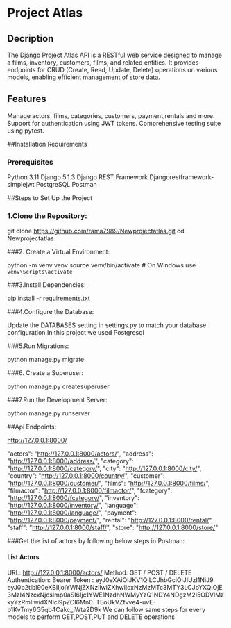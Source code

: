 # Project Atlas

## Decription

The Django Project Atlas API is a RESTful web service designed to manage a films, inventory, customers, films, and related entities. 
It provides endpoints for CRUD (Create, Read, Update, Delete) operations on various models, enabling efficient management of store data.

## Features

Manage actors, films, categories, customers, payment,rentals and more.
Support for authentication using JWT tokens.
Comprehensive testing suite using pytest.

##Installation Requirements

### Prerequisites
Python 3.11 
Django 5.1.3 
Django REST Framework
Djangorestframework-simplejwt
PostgreSQL
Postman

##Steps to Set Up the Project
### 1.Clone the Repository:

git clone https://github.com/rama7989/Newprojectatlas.git
cd Newprojectatlas

###2. Create a Virtual Environment:

python -m venv venv
source venv/bin/activate  # On Windows use `venv\Scripts\activate`

###3.Install Dependencies:

pip install -r requirements.txt

###4.Configure the Database: 

Update the DATABASES setting in settings.py to match your database configuration.In this project we used Postgresql

###5.Run Migrations:

python manage.py migrate

###6. Create a Superuser:

python manage.py createsuperuser

###7.Run the Development Server:

python manage.py runserver

##Api Endpoints:

  http://127.0.0.1:8000/

   "actors": "http://127.0.0.1:8000/actors/",
    "address": "http://127.0.0.1:8000/address/",
    "category": "http://127.0.0.1:8000/category/",
    "city": "http://127.0.0.1:8000/city/",
    "country": "http://127.0.0.1:8000/country/",
    "customer": "http://127.0.0.1:8000/customer/",
    "films": "http://127.0.0.1:8000/films/",
    "filmactor": "http://127.0.0.1:8000/filmactor/",
    "fcategory": "http://127.0.0.1:8000/fcategory/",
    "inventory": "http://127.0.0.1:8000/inventory/",
    "language": "http://127.0.0.1:8000/language/",
    "payment": "http://127.0.0.1:8000/payment/",
    "rental": "http://127.0.0.1:8000/rental/",
    "staff": "http://127.0.0.1:8000/staff/",
    "store": "http://127.0.0.1:8000/store/"

###Get the list of actors by following below steps in  Postman:

  #### List Actors
  
  URL: http://127.0.0.1:8000/actors/
  Method: GET / POST / DELETE
  Authentication: Bearer Token : eyJ0eXAiOiJKV1QiLCJhbGciOiJIUzI1NiJ9.
                                 eyJ0b2tlbl90eXBlIjoiYWNjZXNzIiwiZXhwIjoxNzMzMTc3MTY3LCJpYXQiOjE3MzI4NzcxNjcsImp0aSI6Ijc1YWE1NzdhNWMyYzQ1NDY4NDgzM2I5ODVlMzkyYzRmIiwidXNlcl9pZCI6Mn0.
                                 TEoUkVZfvve4-uvE-p1KvTmy6G5qb4Cakc_iWta2D9k
We can follow same steps for every models to perform GET,POST,PUT and DELETE operations
